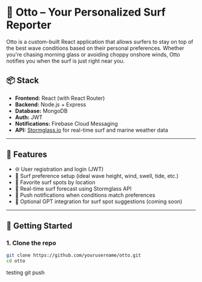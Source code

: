 # 🌊 Otto – Your Personalized Surf Reporter

Otto is a custom-built React application that allows surfers to stay on top of the best wave conditions based on their personal preferences. Whether you're chasing morning glass or avoiding choppy onshore winds, Otto notifies you when the surf is just right near you.

## 📦 Stack

- **Frontend:** React (with React Router)
- **Backend:** Node.js + Express
- **Database:** MongoDB
- **Auth:** JWT
- **Notifications:** Firebase Cloud Messaging
- **API:** [Stormglass.io](https://stormglass.io/) for real-time surf and marine weather data

---

## 🚀 Features

- 🌐 User registration and login (JWT)
- 🌊 Surf preference setup (ideal wave height, wind, swell, tide, etc.)
- 📍 Favorite surf spots by location
- 📡 Real-time surf forecast using Stormglass API
- 🔔 Push notifications when conditions match preferences
- 🧠 Optional GPT integration for surf spot suggestions (coming soon)

---

## 🧪 Getting Started

### 1. Clone the repo

```bash
git clone https://github.com/yourusername/otto.git
cd otto
```
testing git push